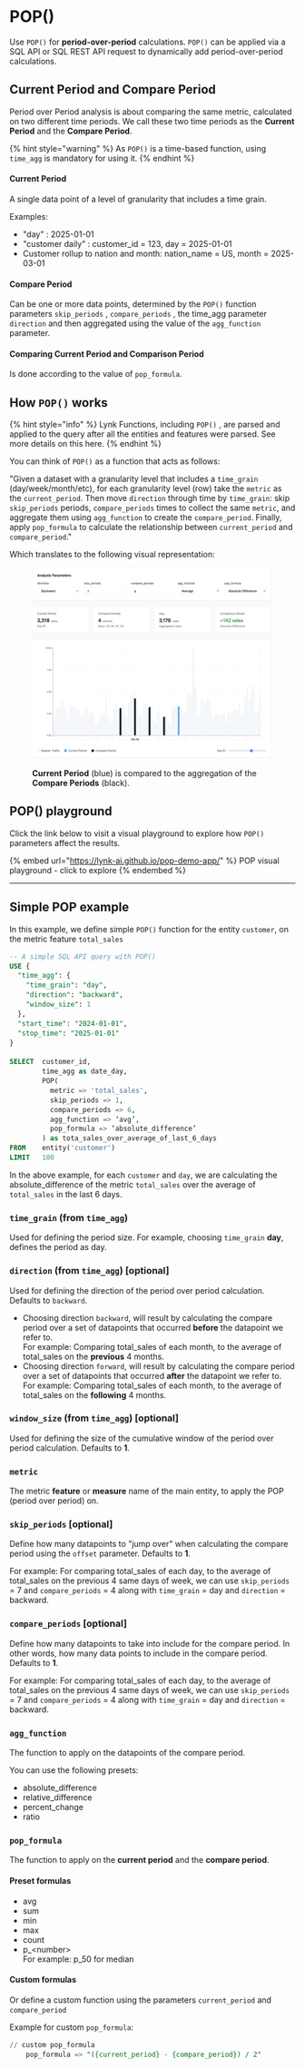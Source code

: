 # POP()

Use `POP()` for **period-over-period** calculations. `POP()` can be applied via a SQL API or SQL REST API request to dynamically add period-over-period calculations.

## Current Period and Compare Period

Period over Period analysis is about comparing the same metric, calculated on two different time periods. We call these two time periods as the **Current Period** and the **Compare Period**.

{% hint style="warning" %}
As `POP()` is a time-based function, using `time_agg` is mandatory for using it.&#x20;
{% endhint %}

#### Current Period&#x20;

A single data point of a level of granularity that includes a time grain.

Examples:&#x20;

* "day" : 2025-01-01
* "customer daily" : customer\_id = 123, day = 2025-01-01
* Customer rollup to nation and month: nation\_name = US, month = 2025-03-01

#### Compare Period&#x20;

Can be one or more data points, determined by the `POP()` function parameters `skip_periods` , `compare_periods` , the time\_agg parameter `direction` and then aggregated using the value of the `agg_function` parameter.

#### Comparing Current Period and Comparison Period

Is done according to the value of `pop_formula`.

## How `POP()` works

{% hint style="info" %}
Lynk Functions, including `POP()` , are parsed and applied to the query after all the entities and features were parsed. See more details on this here.
{% endhint %}

You can think of `POP()` as a function that acts as follows:

"Given a dataset with a granularity level that includes a `time_grain` (day/week/month/etc), for each granularity level (row)  take the `metric`  as the `current_period`. Then move `direction` through time by `time_grain`: skip `skip_periods` periods, `compare_periods` times to collect the same `metric`, and aggregate them using `agg_function` to create the `compare_period`. Finally, apply `pop_formula` to calculate the relationship between `current_period` and `compare_period`."

Which translates to the following visual representation:

<figure><img src="../../../.gitbook/assets/image (1).png" alt=""><figcaption><p><strong>Current Period</strong> (blue) is compared to the aggregation of the <strong>Compare Periods</strong> (black). </p></figcaption></figure>

## POP() playground

Click the link below to visit a visual playground to explore how `POP()` parameters affect the results.

{% embed url="https://lynk-ai.github.io/pop-demo-app/" %}
POP visual playground - click to explore
{% endembed %}

***

## Simple POP example

In this example, we define simple `POP()` function for the entity `customer`, on the metric feature `total_sales`&#x20;

```sql
-- A simple SQL API query with POP()
USE {
  "time_agg": {
    "time_grain": "day",
    "direction": "backward",
    "window_size": 1
  },
  "start_time": "2024-01-01",
  "stop_time": "2025-01-01"
}

SELECT  customer_id,
        time_agg as date_day,
        POP(
          metric => 'total_sales',
          skip_periods => 1,
          compare_periods => 6,
          agg_function => ‘avg’,
          pop_formula => ‘absolute_difference’
        ) as tota_sales_over_average_of_last_6_days
FROM    entity('customer')
LIMIT   100
```

In the above example, for each `customer` and `day`,  we are calculating the absolute\_difference of the metric `total_sales` over the average of `total_sales` in the last 6 days.

### `time_grain` (from `time_agg`)

Used for defining the period size. For example, choosing `time_grain` **day**, defines the period as day.

### `direction` (from `time_agg`) \[optional]

Used for defining the direction of the period over period calculation. Defaults to `backward`.

* Choosing direction `backward`, will result by calculating the compare period over a set of datapoints that occurred **before** the datapoint we refer to.\
  For example: Comparing total\_sales of each month, to the average of total\_sales on the **previous** 4 months.
* Choosing direction `forward`, will result by calculating the compare period over a set of datapoints that occurred **after** the datapoint we refer to.\
  For example: Comparing total\_sales of each month, to the average of total\_sales on the **following** 4 months.

### `window_size` (from `time_agg`) \[optional]

Used for defining the size of the cumulative window of the period over period calculation. Defaults to **1**.

### `metric`

The metric **feature** or **measure** name of the main entity, to apply the POP (period over period) on.

### `skip_periods` \[optional]

Define how many datapoints to "jump over" when calculating the compare period using the `offset` parameter. Defaults to **1**.&#x20;

For example: For comparing total\_sales of each day, to the average of total\_sales on the previous 4 same days of week, we can use `skip_periods` = 7 and `compare_periods` = 4 along with `time_grain` = day and `direction` = backward.

### `compare_periods` \[optional]

Define how many datapoints to take into include for the compare period. In other words, how many data points to include in the compare period. Defaults to **1**.

For example: For comparing total\_sales of each day, to the average of total\_sales on the previous 4 same days of week, we can use `skip_periods` = 7 and `compare_periods` = 4 along with `time_grain` = day and `direction` = backward.

### `agg_function`

The function to apply on the datapoints of the compare period.&#x20;

You can use the following presets:

* absolute\_difference
* relative\_difference&#x20;
* percent\_change
* ratio

### `pop_formula`

The function to apply on the **current period** and the **compare period**.

#### Preset formulas

* avg
* sum
* min
* max
* count
* p\_\<number> \
  For example:  p\_50 for median

#### Custom formulas

Or define a custom function using the parameters `current_period` and `compare_period`

Example for custom `pop_formula`:

```sql
// custom pop_formula
    pop_formula => "({current_period} - {compare_period}) / 2"
```
